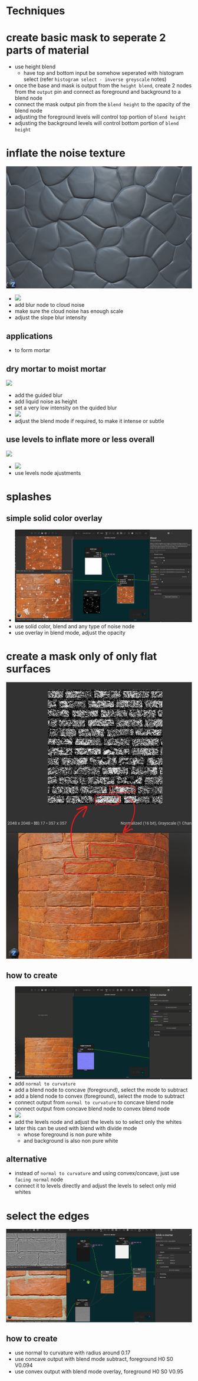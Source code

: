 # Techniques

# create basic mask to seperate 2 parts of material

- use height blend
  - have top and bottom input be somehow seperated with histogram select (refer `histogram select - inverse greyscale` notes)
- once the base and mask is output from the `height blend`, create 2 nodes from the `output` pin and connect as foreground and background to a blend node
- connect the mask output pin from the `blend height` to the opacity of the blend node
- adjusting the foreground levels will control top portion of `blend height`
- adjusting the background levels will control bottom portion of `blend height`

# inflate the noise texture

<img src="./images/techniques/inflate-effect.png">

<br />

- <img src="./images/techniques/cloud-blur-slope-blur.gif">
- add blur node to cloud noise
- make sure the cloud noise has enough scale
- adjust the slope blur intensity

## applications

- to form mortar

## dry mortar to moist mortar

<img src="./images/techniques/moist-mortar-effect.gif">

<br />

- add the guided blur
- add liquid noise as height
- set a very low intensity on the quided blur
- <img src="./images/techniques/moist-mortar-effect-howto.gif">
- adjust the blend mode if required, to make it intense or subtle

## use levels to inflate more or less overall

<img src="./images/techniques/overall-inflate-deflate.gif">

<br />

- <img src="./images/techniques/overall-inflate-deflate-w-levels.gif">
- use levels node ajustments

# splashes

## simple solid color overlay

- <img src="./images/techniques/simple-texture-splashes.gif">
- use solid color, blend and any type of noise node
- use overlay in blend mode, adjust the opacity

# create a mask only of only flat surfaces

<img src="./images/techniques/select-flat-details-only.png">

## how to create

- <img src="./images/techniques/select-flat-details-only-part-1.gif">
- add `normal to curvature`
- add a blend node to concave (foreground), select the mode to subtract
- add a blend node to convex (foreground), select the mode to subtract
- connect output from `normal to curvature` to concave blend node
- connect output from concave blend node to convex blend node
- <img src="./images/techniques/select-flat-details-only-part-2.gif">
- add the levels node and adjust the levels so to select only the whites
- later this can be used with blend with divide mode
  - whose foreground is non pure white
  - and background is also non pure white

## alternative

- instead of `normal to curvature` and using convex/concave, just use `facing normal` node
- connect it to levels directly and adjust the levels to select only mid whites

# select the edges

<img src="./images/techniques/select-only-edges.gif">

## how to create

- use normal to curvature with radius around 0.17
- use concave output with blend mode subtract, foreground H0 S0 V0.094
- use convex output with blend mode overlay, foreground H0 S0 V0.95
